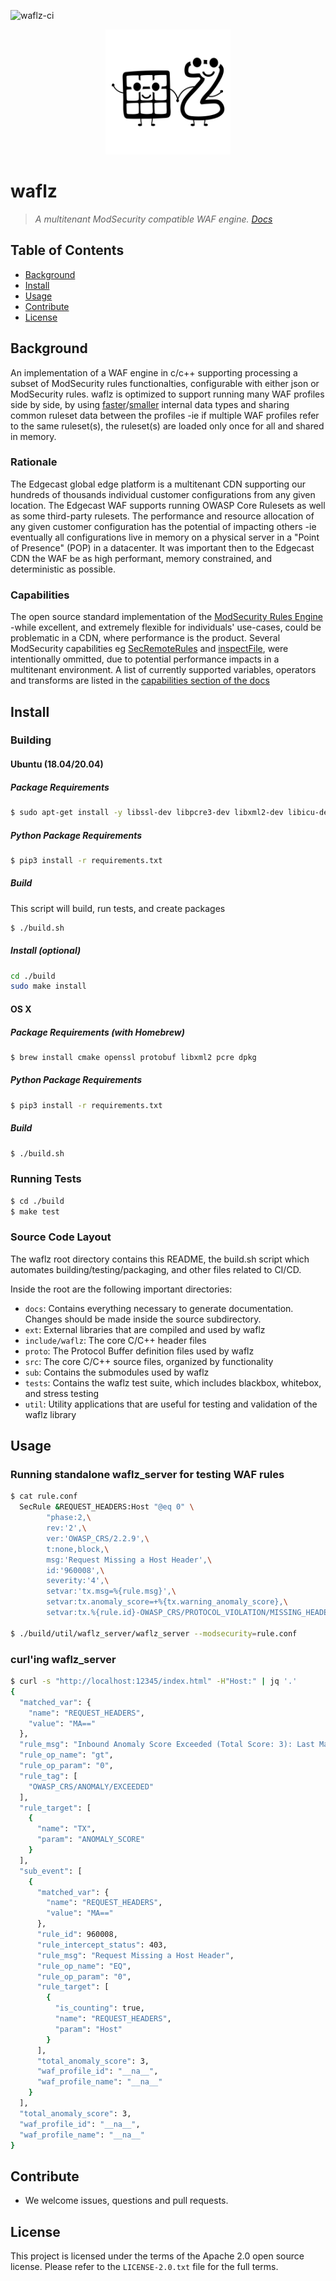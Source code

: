 ![waflz-ci](https://github.com/EdgeCast/waflz/workflows/waflz-ci/badge.svg)

<p align="center">
<img src="/docs/_images/waflz_white.svg" title="waflz" width="200"/>
</p>

# waflz
> _A multitenant ModSecurity compatible WAF engine. [Docs](https://edgecast.github.io/waflz/ "waflz docs")_

## Table of Contents

- [Background](#background)
- [Install](#install)
- [Usage](#usage)
- [Contribute](#contribute)
- [License](#license)

## Background
An implementation of a WAF engine in c/c++ supporting processing a subset of ModSecurity rules functionalties, configurable with either json or ModSecurity rules.  waflz is optimized to support running many WAF profiles side by side, by using [faster](https://github.com/edgecast/waflz/blob/master/src/op/nms.h "IP tree")/[smaller](https://github.com/edgecast/waflz/blob/master/src/op/ac.h "Aho–Corasick") internal data types and sharing common ruleset data between the profiles -ie if multiple WAF profiles refer to the same ruleset(s), the ruleset(s) are loaded only once for all and shared in memory.

### Rationale
The Edgecast global edge platform is a multitenant CDN supporting our hundreds of thousands individual customer configurations from any given location.  The Edgecast WAF supports running OWASP Core Rulesets as well as some third-party rulesets.  The performance and resource allocation of any given customer configuration has the potential of impacting others -ie eventually all configurations live in memory on a physical server in a "Point of Presence" (POP) in a datacenter.  It was important then to the Edgecast CDN the WAF be as high performant, memory constrained, and deterministic as possible.

### Capabilities
The open source standard implementation of the [ModSecurity Rules Engine](https://github.com/SpiderLabs/ModSecurity "ModSecurity") -while excellent, and extremely flexible for individuals' use-cases, could be problematic in a CDN, where performance is the product.  Several ModSecurity capabilities eg [SecRemoteRules](https://github.com/SpiderLabs/ModSecurity/wiki/Reference-Manual-%28v2.x%29#SecRemoteRules "SecRemoteRules") and [inspectFile](https://github.com/SpiderLabs/ModSecurity/wiki/Reference-Manual-%28v2.x%29#inspectFile "inspectFile"), were intentionally ommitted, due to potential performance impacts in a multitenant environment.  A list of currently supported variables, operators and transforms are listed in the [capabilities section of the docs](https://edgecast.github.io/waflz/capabilities "waflz capabilities")


## Install

### Building

#### Ubuntu (18.04/20.04)

##### Package Requirements

```sh
$ sudo apt-get install -y libssl-dev libpcre3-dev libxml2-dev libicu-dev protobuf-compiler libprotobuf-dev liblzma-dev python3-pip
```

##### Python Package Requirements
```sh
$ pip3 install -r requirements.txt
```

##### Build
This script will build, run tests, and create packages

```sh
$ ./build.sh
```

##### Install (optional)
```sh
cd ./build
sudo make install
```

#### OS X

##### Package Requirements (with Homebrew)
```sh
$ brew install cmake openssl protobuf libxml2 pcre dpkg
```

##### Python Package Requirements
```sh
$ pip3 install -r requirements.txt
```

##### Build
```sh
$ ./build.sh
```

### Running Tests
```sh
$ cd ./build
$ make test
```

### Source Code Layout
The waflz root directory contains this README, the build.sh script which automates building/testing/packaging, and other files related to CI/CD.

Inside the root are the following important directories:

- `docs`: Contains everything necessary to generate documentation.  Changes should be made inside the source subdirectory.
- `ext`: External libraries that are compiled and used by waflz
- `include/waflz`: The core C/C++ header files
- `proto`: The Protocol Buffer definition files used by waflz
- `src`: The core C/C++ source files, organized by functionality
- `sub`: Contains the submodules used by waflz
- `tests`: Contains the waflz test suite, which includes blackbox, whitebox, and stress testing
- `util`: Utility applications that are useful for testing and validation of the waflz library

## Usage

### Running standalone waflz_server for testing WAF rules

```sh
$ cat rule.conf
  SecRule &REQUEST_HEADERS:Host "@eq 0" \
        "phase:2,\
        rev:'2',\
        ver:'OWASP_CRS/2.2.9',\
        t:none,block,\
        msg:'Request Missing a Host Header',\
        id:'960008',\
        severity:'4',\
        setvar:'tx.msg=%{rule.msg}',\
        setvar:tx.anomaly_score=+%{tx.warning_anomaly_score},\
        setvar:tx.%{rule.id}-OWASP_CRS/PROTOCOL_VIOLATION/MISSING_HEADER-%{matched_var_name}=%{matched_var}"

$ ./build/util/waflz_server/waflz_server --modsecurity=rule.conf

```

### curl'ing waflz_server

```sh
$ curl -s "http://localhost:12345/index.html" -H"Host:" | jq '.'
{
  "matched_var": {
    "name": "REQUEST_HEADERS",
    "value": "MA=="
  },
  "rule_msg": "Inbound Anomaly Score Exceeded (Total Score: 3): Last Matched Message: Request Missing a Host Header",
  "rule_op_name": "gt",
  "rule_op_param": "0",
  "rule_tag": [
    "OWASP_CRS/ANOMALY/EXCEEDED"
  ],
  "rule_target": [
    {
      "name": "TX",
      "param": "ANOMALY_SCORE"
    }
  ],
  "sub_event": [
    {
      "matched_var": {
        "name": "REQUEST_HEADERS",
        "value": "MA=="
      },
      "rule_id": 960008,
      "rule_intercept_status": 403,
      "rule_msg": "Request Missing a Host Header",
      "rule_op_name": "EQ",
      "rule_op_param": "0",
      "rule_target": [
        {
          "is_counting": true,
          "name": "REQUEST_HEADERS",
          "param": "Host"
        }
      ],
      "total_anomaly_score": 3,
      "waf_profile_id": "__na__",
      "waf_profile_name": "__na__"
    }
  ],
  "total_anomaly_score": 3,
  "waf_profile_id": "__na__",
  "waf_profile_name": "__na__"
}
```

## Contribute

- We welcome issues, questions and pull requests.


## License

This project is licensed under the terms of the Apache 2.0 open source license. Please refer to the `LICENSE-2.0.txt` file for the full terms.